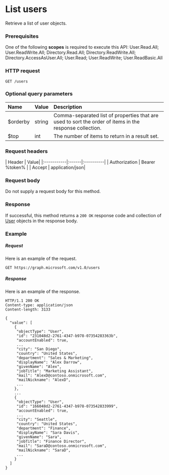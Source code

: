 # List users

Retrieve a list of user objects.
### Prerequisites
One of the following **scopes** is required to execute this API: 
User.Read.All; User.ReadWrite.All; Directory.Read.All; Directory.ReadWrite.All; Directory.AccessAsUser.All; User.Read; User.ReadWrite; User.ReadBasic.All
### HTTP request
<!-- { "blockType": "ignored" } -->
```http
GET /users
```
### Optional query parameters
|Name|Value|Description|
|:---------------|:--------|:-------|
|$orderby|string|Comma-separated list of properties that are used to sort the order of items in the response collection.|
|$top|int|The number of items to return in a result set.|

### Request headers
| Header       | Value|
|:-----------|:------|:----------|
| Authorization  | Bearer %token%  |
| Accept  | application/json|

### Request body
Do not supply a request body for this method.
### Response
If successful, this method returns a `200 OK` response code and collection of [User](../resources/user.md) objects in the response body.
### Example
##### Request
Here is an example of the request.
<!-- {
  "blockType": "request",
  "name": "get_users"
}-->
```http
GET https://graph.microsoft.com/v1.0/users
```
##### Response
Here is an example of the response.
<!-- {
  "blockType": "response",
  "truncated": false,
  "@odata.type": "microsoft.graph.user",
  "isCollection": true
} -->
```http
HTTP/1.1 200 OK
Content-type: application/json
Content-length: 3133

{
  "value": [
    {
     "objectType": "User",
     "id": "231048d2-2761-4347-b978-07354283363b",
     "accountEnabled": true,
     ...
     "city": "San Diego",
     "country": "United States",
     "department": "Sales & Marketing",
     "displayName": "Alex Darrow",
     "givenName": "Alex",
     "jobTitle": "Marketing Assistant",
     "mail": "AlexD@contoso.onmicrosoft.com",
     "mailNickname": "AlexD",
     ...
    },
    ...
    {
     "objectType": "User",
     "id": "166048d2-2761-4347-b978-073542833999",
     "accountEnabled": true,
     ...
     "city": "Seattle",
     "country": "United States",
     "department": "Finance",
     "displayName": "Sara Davis",
     "givenName": "Sara",
     "jobTitle": "Finance Director",
     "mail": "SaraD@contoso.onmicrosoft.com",
     "mailNickname": "SaraD",
     ...
    }
  ]
}
```

<!-- uuid: 8fcb5dbc-d5aa-4681-8e31-b001d5168d79
2015-10-25 14:57:30 UTC -->
<!-- {
  "type": "#page.annotation",
  "description": "List users",
  "keywords": "",
  "section": "documentation",
  "tocPath": ""
}-->